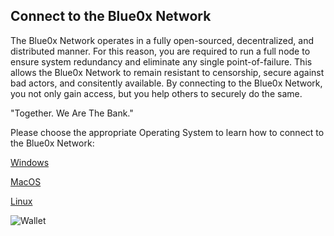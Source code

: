 ## **Connect to the Blue0x Network** ##

The Blue0x Network operates in a fully open-sourced, decentralized, and distributed manner.  For this reason, you are required to run a full node to ensure system redundancy and eliminate any single point-of-failure.  This allows the Blue0x Network to remain resistant to censorship, secure against bad actors, and consitently available.  By connecting to the Blue0x Network, you not only gain access, but you help others to securely do the same.

"Together. We Are The Bank."

Please choose the appropriate Operating System to learn how to connect to the Blue0x Network:

[Windows](local.md)

[MacOS](local_mac.md)

[Linux](local_linux.md)

![Wallet](https://i.imgur.com/YbNxm4A.png)




